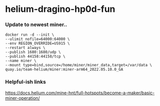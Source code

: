 # helium-dragino-hp0d-fun

### Update to newest miner..
```docker stop miner && docker rm miner
docker run -d --init \
--ulimit nofile=64000:64000 \
--env REGION_OVERRIDE=US915 \
--restart always \
--publish 1680:1680/udp \
--publish 44158:44158/tcp \
--name miner \
--mount type=bind,source=/home/miner/miner_data,target=/var/data \
quay.io/team-helium/miner:miner-arm64_2022.05.10.0_GA
```


### Helpful-ish links
https://docs.helium.com/mine-hnt/full-hotspots/become-a-maker/basic-miner-operation/
